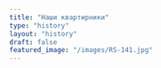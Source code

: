 ```yaml
---
title: "Наши квартирники"
type: "history"
layout: "history"
draft: false
featured_image: "/images/RS-141.jpg"
---
```

